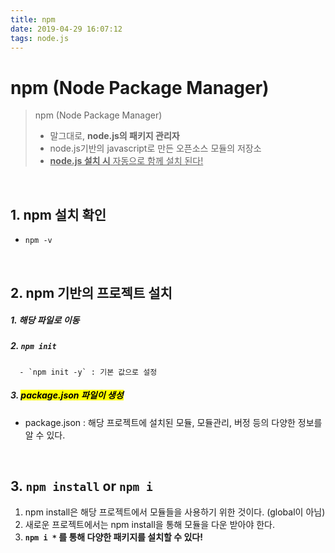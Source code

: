 ```yaml
---
title: npm
date: 2019-04-29 16:07:12
tags: node.js
---
```


# npm (Node Package Manager)

> npm (Node Package Manager)
>
> - 말그대로, **node.js의 패키지 관리자**
> - node.js기반의 javascript로 만든 오픈소스 모듈의 저장소
> - <u>**node.js 설치 시** 자동으로 함께 설치 된다!</u>

<br>

## 1. npm 설치 확인

- `npm -v`

<br>

## 2. npm 기반의 프로젝트 설치

##### 1. 해당 파일로 이동

##### 2. `npm init`

      - `npm init -y` : 기본 값으로 설정

##### 3. <mark>**package.json** 파일이 생성</mark>

- package.json : 해당 프로젝트에 설치된 모듈, 모듈관리, 버정 등의 다양한 정보를 알 수 있다.

<br>

## 3. `npm install` or `npm i`

1. npm install은 해당 프로젝트에서 모듈들을 사용하기 위한 것이다. (global이 아님)
2. 새로운 프로젝트에서는 npm install을 통해 모듈을 다운 받아야 한다.
3. **`npm i *` 를 통해 다양한 패키지를 설치할 수 있다!**
